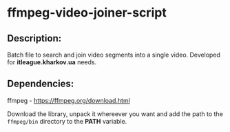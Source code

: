 # ffmpeg-video-joiner-script

## Description:
Batch file to search and join video segments into a single video. Developed for **itleague.kharkov.ua** needs.

## Dependencies:
ffmpeg - https://ffmpeg.org/download.html

Download the library, unpack it whereever you want and add the path to the `ffmpeg/bin` directory to the **PATH** variable.
